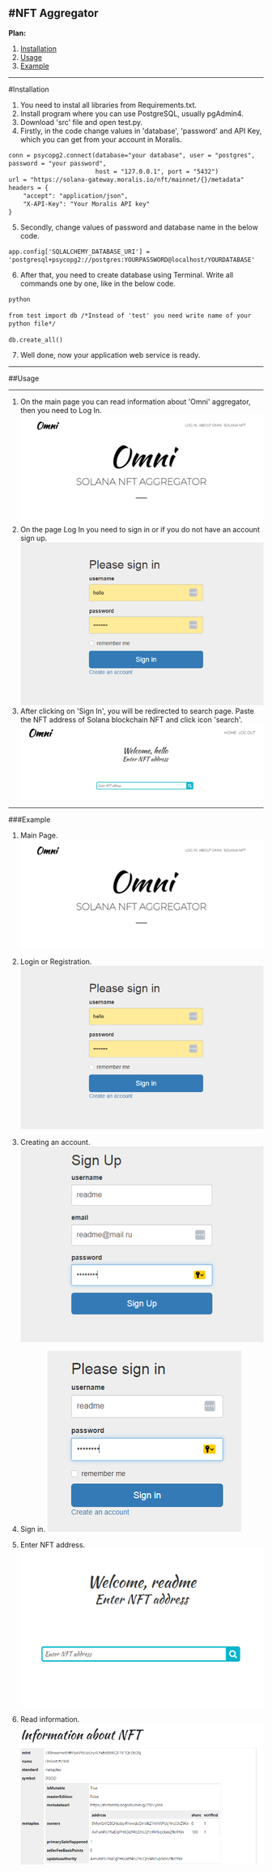 #NFT Aggregator
-----
__Plan:__
1. [Installation](#installation)
2. [Usage](#usage)
3. [Example](#example)
-----
<a id='installation'></a>
#Installation
1. You need to instal all libraries from Requirements.txt.
2. Install program where you can use PostgreSQL, usually pgAdmin4.
3. Download 'src' file and open test.py.
4. Firstly, in the code change values in 'database', 'password' and API Key, which you can get from your account in Moralis.
```
conn = psycopg2.connect(database="your database", user = "postgres", password = "your password", 
                        host = "127.0.0.1", port = "5432")
url = "https://solana-gateway.moralis.io/nft/mainnet/{}/metadata"
headers = {
    "accept": "application/json",
    "X-API-Key": "Your Moralis API key"
} 
```
5. Secondly, change values of password and database name in the below code.
```
app.config['SQLALCHEMY_DATABASE_URI'] = 'postgresql+psycopg2://postgres:YOURPASSWORD@localhost/YOURDATABASE'
```
6. After that, you need to create database using Terminal. Write all commands one by one, like in the below code.
```
python

from test import db /*Instead of 'test' you need write name of your python file*/

db.create_all()
```
7. Well done, now your application web service is ready. 
----
<a id='usage'></a>
##Usage
____
1. On the main page you can read information about 'Omni' aggregator, then you need to Log In.
![](src/img/main.PNG)
2. On the page Log In you need to sign in or if you do not have an account sign up.
![](src/img/login.PNG)
3. After clicking on 'Sign In', you will be redirected to search page.
Paste the NFT address of Solana blockchain NFT and click icon 'search'.
![](src/img/search.PNG)
-----
###Example
1. Main Page.
![](src/img/main.PNG)

2. Login or Registration.
![](src/img/login.PNG)

3. Creating an account.
![](src/img/registrer.PNG)

4. Sign in.
![](src/img/signin.PNG)

5. Enter NFT address.
![](src/img/readme.PNG)

6. Read information.
![](src/img/info.PNG)
